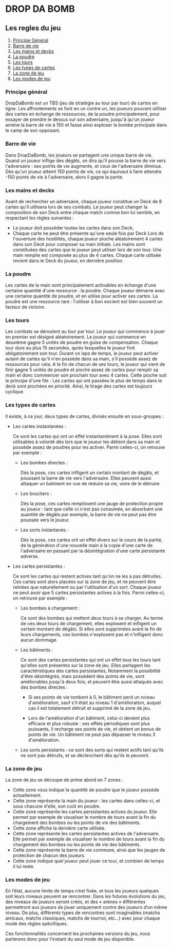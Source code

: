 # DROP DA BOMB 
## Les regles du jeu

1. [Principe Général](#principe-général)
2. [Barre de vie](#barre-de-vie)
3. [Les mains et decks](#les-mains-et-decks)
4. [La poudre](#la-poudre)
5. [Les tours](#les-tours)
6. [Les types de cartes](#les-types-de-cartes)
7. [La zone de jeu](#la-zone-de-jeu)
8. [Les modes de jeu](#les-modes-de-jeu)


### Principe général
DropDaBomb est un TBS (jeu de stratégie au tour par tour) de cartes en ligne. Les affrontements se font en un contre un, les joueurs pouvant utiliser des cartes en échange de ressources, de la poudre principalement, pour essayer de prendre le dessus sur son adversaire, jusqu'à qu'un joueur amène la barre de vie à 150 et fasse ainsi exploser la bombe principale dans le camp de son opposant.



### Barre de vie
Dans DropDaBomb, les joueurs se partagent une unique barre de vie. Quand un joueur inflige des dégâts, on dira qu'il pousse la barre de vie vers l'adversaire : ses points de vie augmente, et ceux de l'adversaire diminue.
Dès qu'un joueur atteint 150 points de vie, ce qui équivaut à faire attendre -150 points de vie à l'adversaire, alors il gagne la partie.

### Les mains et decks
Avant de rechercher un adversaire, chaque joueur constitue un Deck de 8 cartes qu'il utilisera lors de ses combats. Le joueur peut changer la composition de son Deck entre chaque match comme bon lui semble, en respectant les règles suivantes :
  * Le joueur doit posséder toutes les cartes dans son Deck;
  * Chaque carte ne peut être présente qu'une seule fois par Deck
Lors de l'ouverture des hostilités, chaque joueur pioche aléatoirement 4 cartes dans son Deck pour composer sa main initiale.
Les mains sont constituées des cartes que le joueur peut utiliser lors de son tour. Une main remplie est composée au plus de 4 cartes.
Chaque carte utilisée revient dans le Deck du joueur, en dernière position.

### La poudre
Les cartes de la main sont principalement activables en échange d'une certaine quantité d'une ressource : la poudre. Chaque joueur démarre avec une certaine quantité de poudre, et en utilise pour activer ses cartes.
La poudre est une ressource rare : l'utiliser à bon escient est bien souvent un facteur de victoire.

### Les tours
Les combats se déroulent au tour par tour. Le joueur qui commence à jouer en premier est désigné aléatoirement. Le joueur qui commence en deuxième gagne 5 unités de poudre en guise de compensation.
Chaque tour dure au plus 15 secondes, après lesquelles le joueur finit obligatoirement son tour. Durant ce laps de temps, le joueur peut activer autant de cartes qu'il n'en possède dans sa main, s'il possède assez de ressources pour cela.
A la fin de chacun de ses tours, le joueur qui vient de finir gagne 5 unités de poudre et pioche assez de cartes pour remplir sa main et donc commencer son prochain tour avec 4 cartes. Cette pioche suit le principe d'une file :
Les cartes qui ont passées le plus de temps dans le deck sont piochées en priorité. Ainsi, le tirage des cartes est toujours cyclique.

### Les types de cartes
Il existe, à ce jour, deux types de cartes, divisés ensuite en sous-groupes :
  * Les cartes instantanées :

      Ce sont les cartes qui ont un effet instantanément à la pose. Elles sont utilisables à volonté dès lors que le joueur les détient dans sa main et possède assez de poudres pour les activer.
      Parmi celles-ci, on retrouve par exemple :

    + Les bombes directes : 

        Dès la pose, ces cartes infligent un certain montant de dégâts, et poussant la barre de vie vers l'adversaire. Elles peuvent aussi attaquer un batiment en vue de réduire sa vie, voire de le détruire. 
         
    + Les boucliers : 

        Dès la pose, ces cartes remplissent une jauge de protection propre au joueur : tant que celle-ci n'est pas consumée, en absorbant une quantité de dégâts par exemple, la barre de vie ne peut pas être poussée vers le joueur.

    + Les sorts instantanés :
    
        Dès la pose, ces cartes ont un effet divers sur le cours de la partie, de la génération d'une nouvelle main à la copie d'une carte de l'adversaire en passant par la désintégration d'une carte persistante adverse.

 * Les cartes persistantes :

      Ce sont les cartes qui restent actives tant qu'on ne les a pas détruites. Ces cartes sont alors placées sur la zone de jeu, et ne peuvent être retirées que naturellement ou par l'utilisation d'un sort. Chaque joueur ne peut avoir que 5 cartes persistantes actives à la fois.
      Parmi celles-ci, on retrouve par exemple :

    + Les bombes à chargement : 
        
        Ce sont des bombes qui mettent deux tours à se charger. Au terme de ces deux tours de chargement, elles explosent et infligent un certain montant de dégâts. Si elles sont supprimées avant la fin de leurs chargements, ces bombes n'explosent pas et n'infligent donc aucun dommage.

    + Les bâtiments : 

        Ce sont des cartes persistantes qui ont un effet tous les tours tant qu'elles sont présentes sur la zone de jeu. Elles partagent les caractéristiques des cartes persistantes,
        Notamment la possibilité d'être désintégrés, mais possèdent des points de vie, sont améliorables jusqu'à deux fois, et peuvent être aussi attaqués avec des bombes directes :

        * Si ses points de vie tombent à 0, le bâtiment perd un niveau d'amélioration, sauf s'il était au niveau 1 d'amélioration, auquel cas il est totalement détruit et supprimé de la zone de jeu.

        * Lors de l'amélioration d'un bâtiment, celui-ci devient plus efficace et plus robuste : ses effets périodiques sont plus puissants, il recharge ses points de vie, et obtient un bonus de points de vie. Un bâtiment ne peut pas dépasser le niveau 3 d'amélioration.

    + Les sorts persistants : ce sont des sorts qui restent actifs tant qu'ils ne sont pas détruits, et se déclenchent dès qu'ils le peuvent.


### La zone de jeu

La zone de jeu se découpe de prime abord en 7 zones :

  * Cette zone vous indique la quantité de poudre que le joueur possède actuellement.
  * Cette zone représente la main du joueur : les cartes dans celles-ci, et sous chacune d'elle, son coût en poudre.
  * Cette zone représente les cartes persistantes actives du joueur. Elle permet par exemple de visualiser le nombre de tours avant la fin du chargement des bombes ou les points de vie des bâtiments.
  * Cette zone affiche la dernière carte utilisée.
  * Cette zone représente les cartes persistantes actives de l'adversaire. Elle permet par exemple de visualiser le nombre de tours avant la fin du chargement des bombes ou les points de vie des bâtiments.
  * Cette zone représente la barre de vie commune, ainsi que les jauges de protection de chacun des joueurs.
  * Cette zone indique quel joueur peut jouer ce tour, et combien de temps il lui reste.

### Les modes de jeu

En l’état, aucune limite de temps n’est fixée, et tous les joueurs quelques soit leurs niveaux peuvent se rencontrer. Dans les futures évolutions du jeu, des niveaux de joueurs seront créés, et des « arènes » différentes permettront aux joueurs de jouer uniquement contre des joueurs d’un même niveau. De plus, différents types de rencontres sont imaginables (matchs amicaux, matchs classiques, matchs de tournoi, etc…) avec pour chaque mode des règles spécifiques.

Ces fonctionnalités concernent les prochaines versions du jeu, nous parlerons donc pour l’instant du seul mode de jeu disponible.